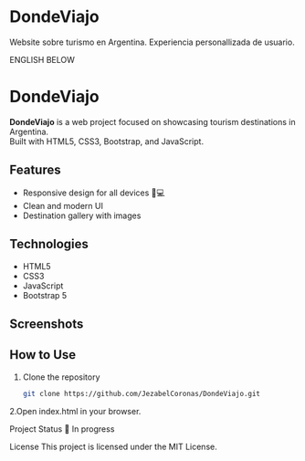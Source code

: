 # DondeViajo
Website sobre turismo en Argentina. Experiencia personallizada de usuario.

ENGLISH BELOW

# DondeViajo

**DondeViajo** is a web project focused on showcasing tourism destinations in Argentina.  
Built with HTML5, CSS3, Bootstrap, and JavaScript.

## Features
- Responsive design for all devices 📱💻
- Clean and modern UI
- Destination gallery with images

## Technologies
- HTML5
- CSS3
- JavaScript
- Bootstrap 5

## Screenshots


## How to Use
1. Clone the repository  
   ```bash
   git clone https://github.com/JezabelCoronas/DondeViajo.git

 2.Open index.html in your browser.

Project Status
🚧 In progress

License
This project is licensed under the MIT License.


